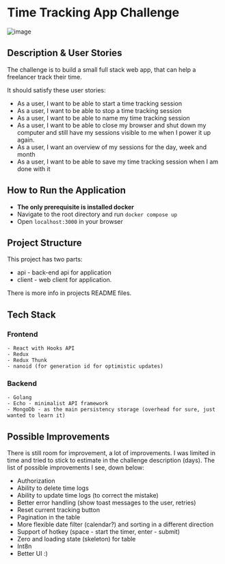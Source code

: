 # Time Tracking App Challenge

![image](https://user-images.githubusercontent.com/578625/73622962-3f333200-464c-11ea-9308-4eeae90a13b2.png)

## Description & User Stories

The challenge is to build a small full stack web app, that can help a freelancer track their time.

It should satisfy these user stories:

- As a user, I want to be able to start a time tracking session
- As a user, I want to be able to stop a time tracking session
- As a user, I want to be able to name my time tracking session
- As a user, I want to be able to close my browser and shut down my computer and still have my sessions visible to me when I power it up again.
- As a user, I want an overview of my sessions for the day, week and month
- As a user, I want to be able to save my time tracking session when I am done with it

## How to Run the Application

- **The only prerequisite is installed docker**
- Navigate to the root directory and run `docker compose up`
- Open `localhost:3000` in your browser

## Project Structure

This project has two parts:

- api - back-end api for application
- client - web client for application.

There is more info in projects README files.

## Tech Stack

### Frontend

    - React with Hooks API
    - Redux
    - Redux Thunk
    - nanoid (for generation id for optimistic updates)

### Backend

    - Golang
    - Echo - minimalist API framework
    - MongoDb - as the main persistency storage (overhead for sure, just wanted to learn it)

## Possible Improvements

There is still room for improvement, a lot of improvements. I was limited in time and tried to stick to estimate in the challenge description (days). The list of possible improvements I see, down below:

- Authorization
- Ability to delete time logs
- Ability to update time logs (to correct the mistake)
- Better error handling (show toast messages to the user, retries)
- Reset current tracking button
- Pagination in the table
- More flexible date filter (calendar?) and sorting in a different direction
- Support of hotkey (space - start the timer, enter - submit)
- Zero and loading state (skeleton) for table
- Int8n
- Better UI :)
